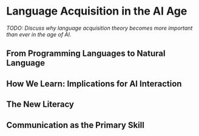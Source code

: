 # Language Acquisition in the AI Age

*TODO: Discuss why language acquisition theory becomes more important than ever in the age of AI.*

## From Programming Languages to Natural Language

## How We Learn: Implications for AI Interaction

## The New Literacy

## Communication as the Primary Skill
